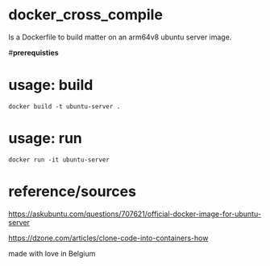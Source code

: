 # docker_cross_compile
Is a Dockerfile to build matter on an arm64v8 ubuntu server image. 

#**prerequisties**

# **usage: build**
`docker build -t ubuntu-server .`

# **usage: run**
`docker run -it ubuntu-server`




# **reference/sources**
https://askubuntu.com/questions/707621/official-docker-image-for-ubuntu-server 


https://dzone.com/articles/clone-code-into-containers-how





made with love in Belgium
